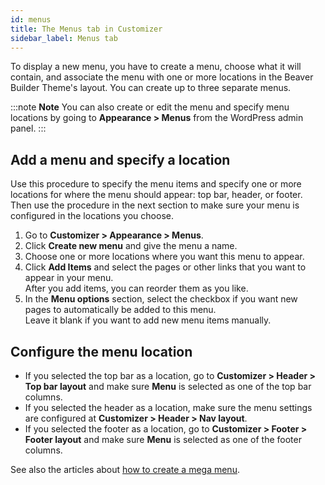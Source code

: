 ```yaml
---
id: menus
title: The Menus tab in Customizer
sidebar_label: Menus tab
---
```


To display a new menu, you have to create a menu, choose what it will contain, and associate the menu with one or more locations in the Beaver Builder Theme's layout. You can create up to three separate menus.

:::note **Note**
You can also create or edit the menu and specify menu locations by going to **Appearance > Menus** from the WordPress admin panel.
:::

## Add a menu and specify a location

Use this procedure to specify the menu items and specify one or more locations for where the menu should appear: top bar, header, or footer. Then use the procedure in the next section to make sure your menu is configured in the locations you choose.

  1. Go to **Customizer > Appearance > Menus**.
  2. Click **Create new menu** and give the menu a name.
  3. Choose one or more locations where you want this menu to appear.
  4. Click **Add Items** and select the pages or other links that you want to appear in your menu.  
  After you add items, you can reorder them as you like.  
  5. In the **Menu options** section, select the checkbox if you want new pages to automatically be added to this menu.  
  Leave it blank if you want to add new menu items manually.

## Configure the menu location
* If you selected the top bar as a location, go to **Customizer > Header > Top bar layout** and make sure **Menu** is selected as one of the top bar columns.
* If you selected the header as a location, make sure the menu settings are configured at **Customizer > Header > Nav layout**.
* If you selected the footer as a location, go to **Customizer > Footer > Footer layout** and make sure **Menu** is selected as one of the footer columns.

See also the articles about [how to create a mega menu](/bb-theme/defaults-for-layouts-content/headers-nav-menus/set-up-a-mega-menu.md).
